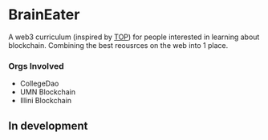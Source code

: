# BrainEater

A web3 curriculum (inspired by [TOP](https://www.theodinproject.com/)) for people interested in learning about blockchain. Combining the best reousrces on the web into 1 place.

### Orgs Involved
- CollegeDao
- UMN Blockchain
- Illini Blockchain

## In development
